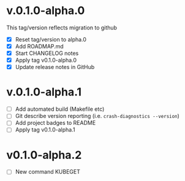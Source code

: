 
# v.0.1.0-alpha.0
This tag/version reflects migration to github
* [x] Reset tag/version to alpha.0
* [x] Add ROADMAP.md
* [x] Start CHANGELOG notes
* [x] Apply tag v0.1.0-alpha.0 
* [x] Update release notes in GitHub

# v.0.1.0-alpha.1
* [ ] Add automated build (Makefile etc)
* [ ] Git describe version reporting (i.e. `crash-diagnostics --version`)
* [ ] Add project badges to README
* [ ] Apply tag v0.1.0-alpha.1

# v0.1.0-alpha.2
* [ ] New command KUBEGET